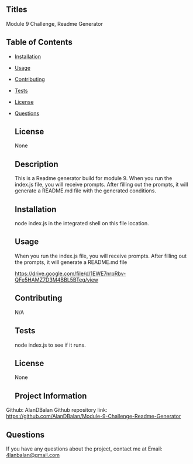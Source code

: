 ## Titles

  Module 9 Challenge, Readme Generator


  ## Table of Contents
* [Installation](#installation)
* [Usage](#usage)
* [Contributing](#contributing)
* [Tests](#tests)
* [License](#license)
* [Questions](#questions)

  ## License
  
  None

  ## Description

  This is a Readme generator build for module 9. When you run the index.js file, you will receive prompts. After filling out the prompts, it will generate a README.md file with the generated conditions.

  ## Installation

  node index.js in the integrated shell on this file location.

  ## Usage

  When you run the index.js file, you will receive prompts. After filling out the prompts, it will generate a README.md file   

  https://drive.google.com/file/d/1EWE7nrpRbv-QFe5HAMZ7D3M4BBL5BTeg/view

  ## Contributing

  N/A

  ## Tests

  node index.js to see if it runs.

  

  ## License

  None

  ## Project Information

 Github: AlanDBalan
 Github repository link: https://github.com/AlanDBalan/Module-9-Challenge-Readme-Generator
 
  ## Questions

  If you have any questions about the project, contact me at
 Email:  4lanbalan@gmail.com